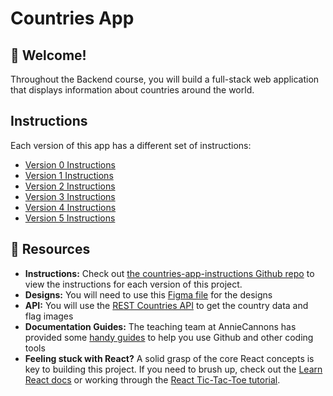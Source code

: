 # Countries App

## 👋 Welcome!

Throughout the Backend course, you will build a full-stack web application that displays information about countries around the world.

## Instructions

Each version of this app has a different set of instructions:
- [Version 0 Instructions](https://github.com/AnnieCannons/countries-app-instructions/tree/main/version-0)
- [Version 1 Instructions](https://github.com/AnnieCannons/countries-app-instructions/tree/main/version-1)
- [Version 2 Instructions](https://github.com/AnnieCannons/countries-app-instructions/tree/main/version-2)
- [Version 3 Instructions](https://github.com/AnnieCannons/countries-app-instructions/tree/main/version-3)
- [Version 4 Instructions](https://github.com/AnnieCannons/countries-app-instructions/tree/main/version-4)
- [Version 5 Instructions](https://github.com/AnnieCannons/countries-app-instructions/tree/main/version-5)

## 🔗 Resources

- **Instructions:** Check out [the countries-app-instructions Github repo](https://github.com/AnnieCannons/countries-app-instructions) to view the instructions for each version of this project. 
- **Designs:** You will need to use this [Figma file](https://www.figma.com/design/YuEMNteoQic0h6RRiYprpV/Countries-API-Project?m=auto&t=C9b6FsfUdPspzaqu-1) for the designs
- **API:** You will use the [REST Countries API](https://restcountries.com) to get the country data and flag images
- **Documentation Guides:** The teaching team at AnnieCannons has provided some [handy guides](https://docs.google.com/document/d/18jxCUA0bebCyYaIHy8aaKMgOQH4w5-b-iCGDWpV4K4M/edit?tab=t.0#heading=h.ykdbmvmlp0ag) to help you use Github and other coding tools
- **Feeling stuck with React?**  A solid grasp of the core React concepts is key to building this project. If you need to brush up, check out the [Learn React docs](https://react.dev/learn) or working through the [React Tic-Tac-Toe tutorial](https://react.dev/learn/tutorial-tic-tac-toe).
